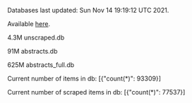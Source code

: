 Databases last updated: Sun Nov 14 19:19:12 UTC 2021. 

Available [here](https://github.com/cbeauhilton/ash-db/releases).

4.3M	unscraped.db

91M	abstracts.db

625M	abstracts_full.db

Current number of items in db:
[{"count(*)": 93309}]

Current number of scraped items in db:
[{"count(*)": 77537}]
